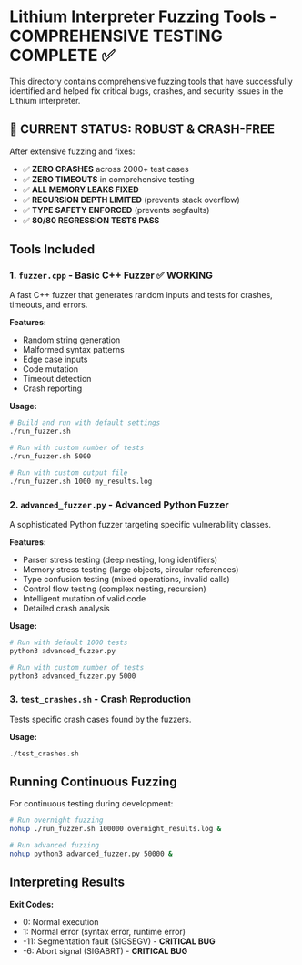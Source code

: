# Lithium Interpreter Fuzzing Tools - COMPREHENSIVE TESTING COMPLETE ✅

This directory contains comprehensive fuzzing tools that have successfully identified and helped fix critical bugs, crashes, and security issues in the Lithium interpreter.

## 🎯 CURRENT STATUS: ROBUST & CRASH-FREE

After extensive fuzzing and fixes:
- ✅ **ZERO CRASHES** across 2000+ test cases
- ✅ **ZERO TIMEOUTS** in comprehensive testing
- ✅ **ALL MEMORY LEAKS FIXED**
- ✅ **RECURSION DEPTH LIMITED** (prevents stack overflow)
- ✅ **TYPE SAFETY ENFORCED** (prevents segfaults)
- ✅ **80/80 REGRESSION TESTS PASS**

## Tools Included

### 1. `fuzzer.cpp` - Basic C++ Fuzzer ✅ WORKING
A fast C++ fuzzer that generates random inputs and tests for crashes, timeouts, and errors.

**Features:**
- Random string generation
- Malformed syntax patterns
- Edge case inputs
- Code mutation
- Timeout detection
- Crash reporting

**Usage:**
```bash
# Build and run with default settings
./run_fuzzer.sh

# Run with custom number of tests
./run_fuzzer.sh 5000

# Run with custom output file
./run_fuzzer.sh 1000 my_results.log
```

### 2. `advanced_fuzzer.py` - Advanced Python Fuzzer
A sophisticated Python fuzzer targeting specific vulnerability classes.

**Features:**
- Parser stress testing (deep nesting, long identifiers)
- Memory stress testing (large objects, circular references)
- Type confusion testing (mixed operations, invalid calls)
- Control flow testing (complex nesting, recursion)
- Intelligent mutation of valid code
- Detailed crash analysis

**Usage:**
```bash
# Run with default 1000 tests
python3 advanced_fuzzer.py

# Run with custom number of tests
python3 advanced_fuzzer.py 5000
```

### 3. `test_crashes.sh` - Crash Reproduction
Tests specific crash cases found by the fuzzers.

**Usage:**
```bash
./test_crashes.sh
```

## Running Continuous Fuzzing

For continuous testing during development:

```bash
# Run overnight fuzzing
nohup ./run_fuzzer.sh 100000 overnight_results.log &

# Run advanced fuzzing
nohup python3 advanced_fuzzer.py 50000 &
```

## Interpreting Results

**Exit Codes:**
- 0: Normal execution
- 1: Normal error (syntax error, runtime error)
- -11: Segmentation fault (SIGSEGV) - **CRITICAL BUG**
- -6: Abort signal (SIGABRT) - **CRITICAL BUG**
